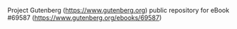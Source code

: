 Project Gutenberg (https://www.gutenberg.org) public repository for
eBook #69587 (https://www.gutenberg.org/ebooks/69587)
